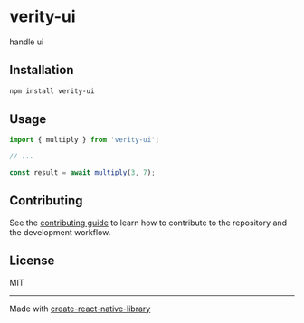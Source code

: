 # verity-ui

handle ui

## Installation

```sh
npm install verity-ui
```

## Usage

```js
import { multiply } from 'verity-ui';

// ...

const result = await multiply(3, 7);
```

## Contributing

See the [contributing guide](CONTRIBUTING.md) to learn how to contribute to the repository and the development workflow.

## License

MIT

---

Made with [create-react-native-library](https://github.com/callstack/react-native-builder-bob)
